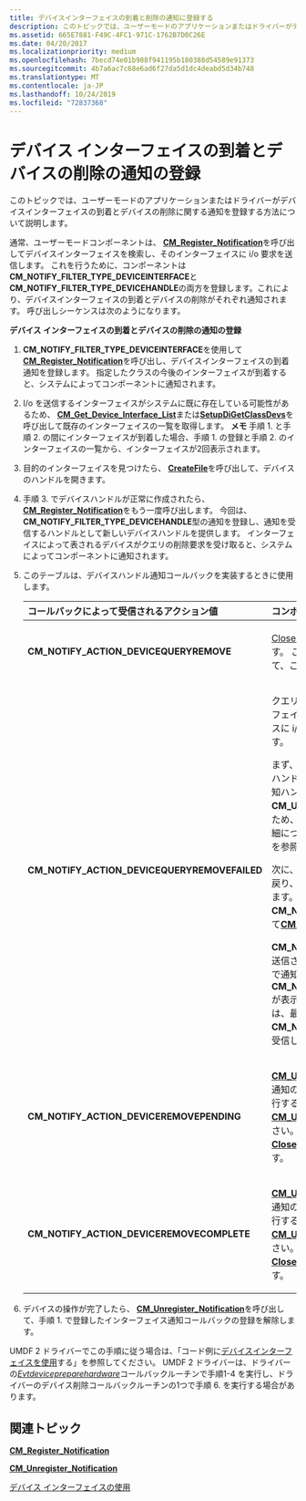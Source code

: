 ```yaml
---
title: デバイスインターフェイスの到着と削除の通知に登録する
description: このトピックでは、ユーザーモードのアプリケーションまたはドライバーがデバイスインターフェイスの到着とデバイスの削除に関する通知を登録する方法について説明します。
ms.assetid: 665E7881-F49C-4FC1-971C-1762B7D0C26E
ms.date: 04/20/2017
ms.localizationpriority: medium
ms.openlocfilehash: 7becd74e01b988f941195b180388d54589e91373
ms.sourcegitcommit: 4b7a6ac7c68e6ad6f27da5d1dc4deabd5d34b748
ms.translationtype: MT
ms.contentlocale: ja-JP
ms.lasthandoff: 10/24/2019
ms.locfileid: "72837368"
---
```

# <a name="registering-for-notification-of-device-interface-arrival-and-device-removal"></a>デバイス インターフェイスの到着とデバイスの削除の通知の登録


このトピックでは、ユーザーモードのアプリケーションまたはドライバーがデバイスインターフェイスの到着とデバイスの削除に関する通知を登録する方法について説明します。

通常、ユーザーモードコンポーネントは、 [**CM_Register_Notification**](https://docs.microsoft.com/windows/desktop/api/cfgmgr32/nf-cfgmgr32-cm_register_notification)を呼び出してデバイスインターフェイスを検索し、そのインターフェイスに i/o 要求を送信します。 これを行うために、コンポーネントは**CM_NOTIFY_FILTER_TYPE_DEVICEINTERFACE**と**CM_NOTIFY_FILTER_TYPE_DEVICEHANDLE**の両方を登録します。これにより、デバイスインターフェイスの到着とデバイスの削除がそれぞれ通知されます。 呼び出しシーケンスは次のようになります。

**デバイス インターフェイスの到着とデバイスの削除の通知の登録**

1. **CM_NOTIFY_FILTER_TYPE_DEVICEINTERFACE**を使用して[**CM_Register_Notification**](https://docs.microsoft.com/windows/desktop/api/cfgmgr32/nf-cfgmgr32-cm_register_notification)を呼び出し、デバイスインターフェイスの到着通知を登録します。 指定したクラスの今後のインターフェイスが到着すると、システムによってコンポーネントに通知されます。
2. I/o を送信するインターフェイスがシステムに既に存在している可能性があるため、 [**CM_Get_Device_Interface_List**](https://docs.microsoft.com/windows/desktop/api/cfgmgr32/nf-cfgmgr32-cm_get_device_interface_lista)または[**SetupDiGetClassDevs**](https://docs.microsoft.com/windows/desktop/api/setupapi/nf-setupapi-setupdigetclassdevsw)を呼び出して既存のインターフェイスの一覧を取得します。
   **メモ** 手順 1. と手順 2. の間にインターフェイスが到着した場合、手順 1. の登録と手順 2. のインターフェイスの一覧から、インターフェイスが2回表示されます。

     

3. 目的のインターフェイスを見つけたら、 [**CreateFile**](https://docs.microsoft.com/windows/desktop/api/fileapi/nf-fileapi-createfilea)を呼び出して、デバイスのハンドルを開きます。
4. 手順 3. でデバイスハンドルが正常に作成されたら、 [**CM_Register_Notification**](https://docs.microsoft.com/windows/desktop/api/cfgmgr32/nf-cfgmgr32-cm_register_notification)をもう一度呼び出します。 今回は、 **CM_NOTIFY_FILTER_TYPE_DEVICEHANDLE**型の通知を登録し、通知を受信するハンドルとして新しいデバイスハンドルを提供します。 インターフェイスによって表されるデバイスがクエリの削除要求を受け取ると、システムによってコンポーネントに通知されます。

5. このテーブルは、デバイスハンドル通知コールバックを実装するときに使用します。

   <div class="mx-tableFixed">
   <table>
   <colgroup>
   <col width="50%" />
   <col width="50%" />
   </colgroup>
   <thead>
   <tr class="header">
   <th align="left">コールバックによって受信されるアクション値</th>
   <th align="left">コンポーネントの動作</th>
   </tr>
   </thead>
   <tbody>
   <tr class="odd">
   <td align="left"><strong>CM_NOTIFY_ACTION_DEVICEQUERYREMOVE</strong></td>
   <td align="left"><p><a href="https://docs.microsoft.com/windows/desktop/api/handleapi/nf-handleapi-closehandle" data-raw-source="[CloseHandle](https://docs.microsoft.com/windows/desktop/api/handleapi/nf-handleapi-closehandle)">CloseHandle</a>を呼び出してデバイスハンドルを閉じます。 この操作を行わないと、開いているハンドルによって、このデバイスのクエリ削除が成功しません。</p></td>
   </tr>
   <tr class="even">
   <td align="left"><strong>CM_NOTIFY_ACTION_DEVICEQUERYREMOVEFAILED</strong></td>
   <td align="left"><p>クエリの削除に失敗したため、デバイスとそのインターフェイスは引き続き有効です。 引き続きインターフェイスに i/o を送信するには、その新しいハンドルを開きます。</p>
   <p>まず、 <a href="https://docs.microsoft.com/windows/desktop/api/cfgmgr32/nf-cfgmgr32-cm_unregister_notification" data-raw-source="[&lt;strong&gt;CM_Unregister_Notification&lt;/strong&gt;](https://docs.microsoft.com/windows/desktop/api/cfgmgr32/nf-cfgmgr32-cm_unregister_notification)"><strong>CM_Unregister_Notification</strong></a>を呼び出して、古いハンドルの通知の登録を解除します。 登録を解除する通知ハンドルの通知コールバックから<strong>CM_Unregister_Notification</strong>を呼び出すことはできないため、遅延ルーチンからこれを行う必要があります。  詳細については、 <a href="https://docs.microsoft.com/windows/desktop/api/cfgmgr32/nf-cfgmgr32-cm_unregister_notification" data-raw-source="[&lt;strong&gt;CM_Unregister_Notification&lt;/strong&gt;](https://docs.microsoft.com/windows/desktop/api/cfgmgr32/nf-cfgmgr32-cm_unregister_notification)"><strong>CM_Unregister_Notification</strong></a>の「<strong>解説</strong>」を参照してください。</p>
   <p>次に、遅延ルーチンで続行するか、通知コールバックに戻り、 <a href="https://docs.microsoft.com/windows/desktop/api/fileapi/nf-fileapi-createfilea" data-raw-source="[&lt;strong&gt;CreateFile&lt;/strong&gt;](https://docs.microsoft.com/windows/desktop/api/fileapi/nf-fileapi-createfilea)"><strong>CreateFile</strong></a>を呼び出して新しいハンドルを作成します。 次に、新しい handle と<strong>CM_NOTIFY_FILTER_TYPE_DEVICEHANDLE</strong>を使用して<a href="https://docs.microsoft.com/windows/desktop/api/cfgmgr32/nf-cfgmgr32-cm_register_notification" data-raw-source="[&lt;strong&gt;CM_Register_Notification&lt;/strong&gt;](https://docs.microsoft.com/windows/desktop/api/cfgmgr32/nf-cfgmgr32-cm_register_notification)"><strong>CM_Register_Notification</strong></a>を呼び出します。</p>
   <p><strong>CM_NOTIFY_ACTION_DEVICEQUERYREMOVE</strong>通知が送信された後にクエリを削除しようとしているデバイスで通知を登録すると、 <strong>CM_NOTIFY_ACTION_DEVICEQUERYREMOVEFAILED</strong>が表示される場合があることに注意してください。通知は、最初に<strong>CM_NOTIFY_ACTION_DEVICEQUERYREMOVE</strong>通知を受信しません。</p></td>
   </tr>
   <tr class="odd">
   <td align="left"><strong>CM_NOTIFY_ACTION_DEVICEREMOVEPENDING</strong></td>
   <td align="left"><p><a href="https://docs.microsoft.com/windows/desktop/api/cfgmgr32/nf-cfgmgr32-cm_unregister_notification" data-raw-source="[&lt;strong&gt;CM_Unregister_Notification&lt;/strong&gt;](https://docs.microsoft.com/windows/desktop/api/cfgmgr32/nf-cfgmgr32-cm_unregister_notification)"><strong>CM_Unregister_Notification</strong></a>を呼び出して、ハンドルの通知の登録を解除します。 これは、遅延ルーチンから実行する必要があります。  詳細については、 <a href="https://docs.microsoft.com/windows/desktop/api/cfgmgr32/nf-cfgmgr32-cm_unregister_notification" data-raw-source="[&lt;strong&gt;CM_Unregister_Notification&lt;/strong&gt;](https://docs.microsoft.com/windows/desktop/api/cfgmgr32/nf-cfgmgr32-cm_unregister_notification)"><strong>CM_Unregister_Notification</strong></a>の「<strong>解説</strong>」を参照してください。  デバイスへのハンドルを開いたままの場合は、 <a href="https://docs.microsoft.com/windows/desktop/api/handleapi/nf-handleapi-closehandle" data-raw-source="[&lt;strong&gt;CloseHandle&lt;/strong&gt;](https://docs.microsoft.com/windows/desktop/api/handleapi/nf-handleapi-closehandle)"><strong>CloseHandle</strong></a>を呼び出してデバイスハンドルを閉じます。</p></td>
   </tr>
   <tr class="even">
   <td align="left"><strong>CM_NOTIFY_ACTION_DEVICEREMOVECOMPLETE</strong></td>
   <td align="left"><p><a href="https://docs.microsoft.com/windows/desktop/api/cfgmgr32/nf-cfgmgr32-cm_unregister_notification" data-raw-source="[&lt;strong&gt;CM_Unregister_Notification&lt;/strong&gt;](https://docs.microsoft.com/windows/desktop/api/cfgmgr32/nf-cfgmgr32-cm_unregister_notification)"><strong>CM_Unregister_Notification</strong></a>を呼び出して、ハンドルの通知の登録を解除します。 これは、遅延ルーチンから実行する必要があります。  詳細については、 <a href="https://docs.microsoft.com/windows/desktop/api/cfgmgr32/nf-cfgmgr32-cm_unregister_notification" data-raw-source="[&lt;strong&gt;CM_Unregister_Notification&lt;/strong&gt;](https://docs.microsoft.com/windows/desktop/api/cfgmgr32/nf-cfgmgr32-cm_unregister_notification)"><strong>CM_Unregister_Notification</strong></a>の「<strong>解説</strong>」を参照してください。  デバイスへのハンドルを開いたままの場合は、 <a href="https://docs.microsoft.com/windows/desktop/api/handleapi/nf-handleapi-closehandle" data-raw-source="[&lt;strong&gt;CloseHandle&lt;/strong&gt;](https://docs.microsoft.com/windows/desktop/api/handleapi/nf-handleapi-closehandle)"><strong>CloseHandle</strong></a>を呼び出してデバイスハンドルを閉じます。</p></td>
   </tr>
   </tbody>
   </table>
   </div>
     

6. デバイスの操作が完了したら、 [**CM_Unregister_Notification**](https://docs.microsoft.com/windows/desktop/api/cfgmgr32/nf-cfgmgr32-cm_unregister_notification)を呼び出して、手順 1. で登録したインターフェイス通知コールバックの登録を解除します。

UMDF 2 ドライバーでこの手順に従う場合は、「コード例に[デバイスインターフェイスを使用](https://docs.microsoft.com/windows-hardware/drivers/wdf/using-device-interfaces)する」を参照してください。 UMDF 2 ドライバーは、ドライバーの[*Evtdevicepreparehardware*](https://docs.microsoft.com/windows-hardware/drivers/ddi/wdfdevice/nc-wdfdevice-evt_wdf_device_prepare_hardware)コールバックルーチンで手順1-4 を実行し、ドライバーのデバイス削除コールバックルーチンの1つで手順 6. を実行する場合があります。

## <a name="related-topics"></a>関連トピック


[**CM_Register_Notification**](https://docs.microsoft.com/windows/desktop/api/cfgmgr32/nf-cfgmgr32-cm_register_notification)

[**CM_Unregister_Notification**](https://docs.microsoft.com/windows/desktop/api/cfgmgr32/nf-cfgmgr32-cm_unregister_notification)

[デバイス インターフェイスの使用](https://docs.microsoft.com/windows-hardware/drivers/wdf/using-device-interfaces)

 

 






